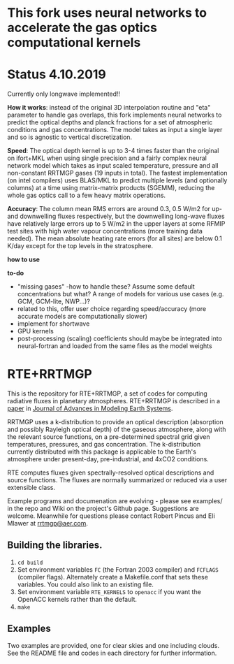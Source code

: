 # This fork uses neural networks to accelerate the gas optics computational kernels
# Status 4.10.2019 #
Currently only longwave implemented!!

**How it works**: instead of the original 3D interpolation routine and "eta" parameter to handle gas overlaps, this fork implements neural networks to predict the optical depths and planck fractions for a set of atmospheric conditions and gas concentrations. The model takes as input a single layer and so is agnostic to vertical discretization.  

**Speed**: The optical depth kernel is up to 3-4 times faster than the original on ifort+MKL when using single precision and a fairly complex neural network model which takes as input scaled temperature, pressure and all non-constant RRTMGP gases (19 inputs in total). The fastest implementation (on intel compilers) uses BLAS/MKL to predict multiple levels (and optionally columns) at a time using matrix-matrix products (SGEMM), reducing the whole gas optics call to a few heavy matrix operations. 

**Accuracy**: The column mean RMS errors are around 0.3, 0.5 W/m2 for up- and downwelling fluxes respectively, but the downwelling long-wave fluxes have relatively large errors up to 5 W/m2 in the upper layers at some RFMIP test sites with high water vapour concentrations (more training data needed).  The mean absolute heating rate errors (for all sites) are below 0.1 K/day except for the top levels in the stratosphere. 

**how to use** 

**to-do**
- "missing gases" -how to handle these? Assume some default concentrations but what? A range of models for various use cases (e.g. GCM, GCM-lite, NWP...)?
- related to this, offer user choice regarding speed/accuracy (more accurate models are computationally slower)
- implement for shortwave
- GPU kernels
- post-processing (scaling) coefficients should maybe be integrated into neural-fortran and loaded from the same files as the model weights


# RTE+RRTMGP

This is the repository for RTE+RRTMGP, a set of codes for computing radiative fluxes in planetary atmospheres. RTE+RRTMGP is described in a [paper](https://doi.org/10.1029/2019MS001621) in [Journal of Advances in Modeling Earth Systems](http://james.agu.org).

RRTMGP uses a k-distribution to provide an optical description (absorption and possibly Rayleigh optical depth) of the gaseous atmosphere, along with the relevant source functions, on a pre-determined spectral grid given temperatures, pressures, and gas concentration. The k-distribution currently distributed with this package is applicable to the Earth's atmosphere under present-day, pre-industrial, and 4xCO2 conditions.

RTE computes fluxes given spectrally-resolved optical descriptions and source functions. The fluxes are normally summarized or reduced via a user extensible class.

Example programs and documenation are evolving - please see examples/ in the repo and Wiki on the project's Github page. Suggestions are welcome. Meanwhile for questions please contact Robert Pincus and Eli Mlawer at rrtmgp@aer.com.

## Building the libraries.

1. `cd build`
2. Set environment variables `FC` (the Fortran 2003 compiler) and `FCFLAGS` (compiler flags). Alternately create a Makefile.conf that sets these variables. You could also link to an existing file.
3. Set environment variable `RTE_KERNELS` to `openacc` if you want the OpenACC kernels rather than the default.
4. `make`

## Examples

Two examples are provided, one for clear skies and one including clouds. See the README file and codes in each directory for further information. 
